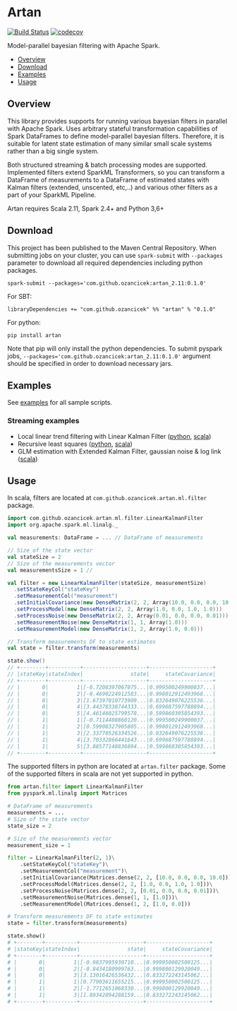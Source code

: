 # Artan
[![Build Status](https://travis-ci.com/ozancicek/artan.svg?branch=master)](https://travis-ci.com/ozancicek/artan)
[![codecov](https://codecov.io/gh/ozancicek/artan/branch/master/graph/badge.svg)](https://codecov.io/gh/ozancicek/artan)

Model-parallel bayesian filtering with Apache Spark.

- [Overview](#overview)
- [Download](#download)
- [Examples](#examples)
- [Usage](#usage)

## Overview

This library provides supports for running various bayesian filters in parallel with Apache Spark. Uses arbitrary
stateful transformation capabilities of Spark DataFrames to define model-parallel bayesian filters. Therefore, it
is suitable for latent state estimation of many similar small scale systems rather than a big single system.

Both structured streaming & batch processing modes are supported. Implemented filters extend SparkML Transformers, so
you can transform a DataFrame of measurements to a DataFrame of estimated states with Kalman filters
(extended, unscented, etc,..) and various other filters as a part of your SparkML Pipeline.

Artan requires Scala 2.11, Spark 2.4+ and Python 3,6+


## Download

This project has been published to the Maven Central Repository. When submitting jobs on your cluster, you can use
`spark-submit` with `--packages` parameter to download all required dependencies including python packages.

    spark-submit --packages='com.github.ozancicek:artan_2.11:0.1.0'

For SBT:

    libraryDependencies += "com.github.ozancicek" %% "artan" % "0.1.0"

For python:

    pip install artan

Note that pip will only install the python dependencies. To submit pyspark jobs, `--packages='com.github.ozancicek:artan_2.11:0.1.0'` argument should be specified in order to download necessary jars.


## Examples

See [examples](examples/src/main) for all sample scripts.

### Streaming examples
- Local linear trend filtering with Linear Kalman Filter ([python](examples/src/main/python/streaming/lkf_rate_source_llt.py), [scala](examples/src/main/scala/com/ozancicek/artan/examples/streaming/LKFRateSourceLLT.scala))
- Recursive least squares ([python](examples/src/main/python/streaming/rls_rate_source_ols.py), [scala](examples/src/main/scala/com/ozancicek/artan/examples/streaming/RLSRateSourceOLS.scala))
- GLM estimation with Extended Kalman Filter, gaussian noise & log link ([scala](examples/src/main/scala/com/ozancicek/artan/examples/streaming/EKFRateSourceGLMLog.scala))


## Usage

In scala, filters are located at `com.github.ozancicek.artan.ml.filter` package.

```scala
import com.github.ozancicek.artan.ml.filter.LinearKalmanFilter
import org.apache.spark.ml.linalg._

val measurements: DataFrame = ... // DataFrame of measurements

// Size of the state vector
val stateSize = 2
// Size of the measurements vector
val measurementsSize = 1 //

val filter = new LinearKalmanFilter(stateSize, measurementSize)
  .setStateKeyCol("stateKey")
  .setMeasurementCol("measurement")
  .setInitialCovariance(new DenseMatrix(2, 2, Array(10.0, 0.0, 0.0, 10.0)))
  .setProcessModel(new DenseMatrix(2, 2, Array(1.0, 0.0, 1.0, 1.0)))
  .setProcessNoise(new DenseMatrix(2, 2, Array(0.01, 0.0, 0.0, 0.01)))
  .setMeasurementNoise(new DenseMatrix(1, 1, Array(1.0)))
  .setMeasurementModel(new DenseMatrix(1, 2, Array(1.0, 0.0)))

// Transform measurements DF to state estimates
val state = filter.transform(measurements)

state.show()
// +--------+----------+--------------------+--------------------+
// |stateKey|stateIndex|               state|     stateCovariance|
// +--------+----------+--------------------+--------------------+
// |       0|         1|[-0.7208397067075...|0.999500249900037...|
// |       0|         2|[-0.4690224912583...|0.998012912493968...|
// |       0|         3|[1.67397010773909...|0.832649076225536...|
// |       0|         4|[3.44378338744333...|0.699687597788894...|
// |       0|         5|[4.46146025799578...|0.599860305854393...|
// |       1|         1|[-0.7114408860120...|0.999500249900037...|
// |       1|         2|[0.59908327905805...|0.998012912493968...|
// |       1|         3|[2.33770526334526...|0.832649076225536...|
// |       1|         4|[3.70332866441643...|0.699687597788894...|
// |       1|         5|[3.88577148836894...|0.599860305854393...|
// +--------+----------+--------------------+--------------------+
```

The supported filters in python are located at `artan.filter` package. Some of the supported filters in scala are
not yet supported in python.

```python
from artan.filter import LinearKalmanFilter
from pyspark.ml.linalg import Matrices

# DataFrame of measurements
measurements = ...
# Size of the state vector
state_size = 2

# Size of the measurements vector
measurement_size = 1

filter = LinearKalmanFilter(2, 1)\
    .setStateKeyCol("stateKey")\
    .setMeasurementCol("measurement")\
    .setInitialCovariance(Matrices.dense(2, 2, [10.0, 0.0, 0.0, 10.0]))\
    .setProcessModel(Matrices.dense(2, 2, [1.0, 0.0, 1.0, 1.0]))\
    .setProcessNoise(Matrices.dense(2, 2, [0.01, 0.0, 0.0, 0.01]))\
    .setMeasurementNoise(Matrices.dense(1, 1, [1.0]))\
    .setMeasurementModel(Matrices.dense(1, 2, [1.0, 0.0]))

# Transform measurements DF to state estimates
state = filter.transform(measurements)

state.show()
# +--------+----------+--------------------+--------------------+
# |stateKey|stateIndex|               state|     stateCovariance|
# +--------+----------+--------------------+--------------------+
# |       0|         1|[-0.9837995930710...|0.999950002500125...|
# |       0|         2|[-0.8434180999763...|0.999800129920049...|
# |       0|         3|[3.13016426536432...|0.833272243145062...|
# |       1|         1|[0.77903611655215...|0.999950002500125...|
# |       1|         2|[-1.7712651068330...|0.999800129920049...|
# |       1|         3|[1.89342894288159...|0.833272243145062...|
# +--------+----------+--------------------+--------------------+

```

